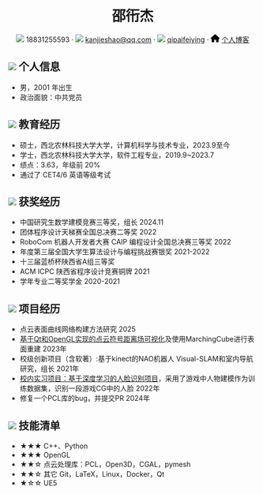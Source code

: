 



<center>
     <h1>邵衎杰</h1>
     <div>
         <span>
             <img src="assets/phone-solid.svg" width="18px">
             18831255593
         </span>
         ·
         <span>
             <img src="assets/envelope-solid.svg" width="18px">
             <a href="mailto:kanjieshao@qq.com">kanjieshao@qq.com</a>
         </span>
         ·
         <span>
             <img src="assets/github-brands.svg" width="18px">
             <a href="https://github.com/qipaifeiying">qipaifeiying</a>
         </span>
         ·
         <span>
             <img src="assets/house-solid.svg" width="18px">
             <a href="https://blog.csdn.net/qq_45488453?spm=1000.2115.3001.5343">个人博客</a>
         </span>
     </div>
 </center>





 ## <img src="assets/info-circle-solid.svg" width="30px"> 个人信息 

 - 男，2001 年出生
 - 政治面貌：中共党员

## <img src="assets/graduation-cap-solid.svg" width="30px"> 教育经历

- 硕士，西北农林科技大学大学，计算机科学与技术专业，2023.9至今
- 学士，西北农林科技大学大学，软件工程专业，2019.9~2023.7
- 绩点：3.63，年级前 20%
- 通过了 CET4/6 英语等级考试

## <img src="assets/briefcase-solid.svg" width="30px"> 获奖经历

- 中国研究生数学建模竞赛三等奖，组长  2024.11
- 团体程序设计天梯赛全国总决赛二等奖 2022
- RoboCom 机器人开发者大赛 CAIP 编程设计全国总决赛三等奖 2022
- 年度第三届全国大学生算法设计与编程挑战赛银奖  2021-2022
- 十三届蓝桥杯陕西省A组三等奖
- ACM ICPC 陕西省程序设计竞赛铜牌  2021
- 学年专业二等奖学金  2020-2021

## <img src="assets/project-diagram-solid.svg" width="30px"> 项目经历

- 点云表面曲线网络构建方法研究 2025
- [基于Qt和OpenGL实现的点云符号距离场可视化](https://gitee.com/qipai-feiying/graduation-project/tree/master)及使用MarchingCube进行表面重建  2023年
- 校级创新项目（含软著）:基于kinect的NAO机器人 Visual-SLAM和室内导航研究，组长  2021年
- [校内实习项目：基于深度学习的人脸识别项目]( https://gitee.com/qipai-feiying/works/tree/master/院企实训/yolov3识别项目)，采用了游戏中人物建模作为训练数据集，识别一段游戏CG中的人脸 2022年
- 修复一个PCL库的bug，并提交PR  2024年

## <img src="assets/tools-solid.svg" width="30px"> 技能清单

- ★★★ C++、Python
- ★★★ OpenGL
- ★★☆ 点云处理库：PCL，Open3D，CGAL，pymesh
- ★★☆ 其它 Git，LaTeX，Linux，Docker，Qt
- ★☆☆ UE5





<!-- 标签logo <link rel="icon" href="https://qipaifeiying.oss-cn-beijing.aliyuncs.com/%E5%9B%BE%E7%89%87/202409261801708.jpg" type="image/jpg"> 放在html文件title标签后面head标签前面 -->